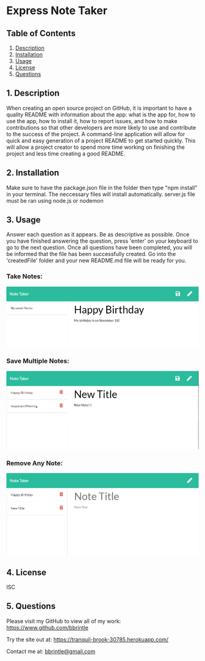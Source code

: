 # Express Note Taker

## Table of Contents
1. [ Description ](#desc)
2. [ Installation ](#install)
3. [ Usage ](#usage)
4. [ License ](#lic)
5. [ Questions ](#quest)
    
<a name="desc"></a>
## 1. Description
When creating an open source project on GitHub, it is important to have a quality README with information about the app: what is the app for, how to use the app, how to install it, how to report issues, and how to make contributions so that other developers are more likely to use and contribute to the success of the project. A command-line application will allow for quick and easy generation of a project README to get started quickly. This will allow a project creator to spend more time working on finishing the project and less time creating a good README.
    
<a name="install"></a>
## 2. Installation
Make sure to have the package.json file in the folder then type "npm install" in your terminal. The neccessary files will install automatically.
server.js file must be ran using node.js or nodemon
    
<a name="usage"></a>
## 3. Usage
Answer each question as it appears. Be as descriptive as possible. Once you have finished answering the question, press 'enter' on your keyboard to go to the next question. Once all questions have been completed, you will be informed that the file has been successfully created. Go into the 'createdFile' folder and your new README.md file will be ready for you.
<br>
<h3>Take Notes:</h3>
<img src="./public/assets/image/NoteTakerScreenShot3.PNG">
<br>
<h3>Save Multiple Notes:</h3>
<img src="./public/assets/image/NoteTakerScreenShot.PNG">
<br>
<h3>Remove Any Note:</h3>
<img src="/public/assets/image/NoteTakerScreenShot2.PNG">
    
<a name="lic"></a>
## 4. License
ISC
    

<a name="quest"></a>
## 5. Questions
Please visit my GitHub to view all of my work:
https://www.github.com/bbrintle 

Try the site out at:
https://tranquil-brook-30785.herokuapp.com/

Contact me at: bbrintle@gmail.com
